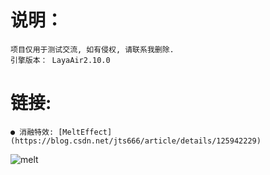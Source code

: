 # 说明：
    项目仅用于测试交流, 如有侵权, 请联系我删除.
    引擎版本： LayaAir2.10.0
# 链接:
    ● 消融特效: [MeltEffect](https://blog.csdn.net/jts666/article/details/125942229)   
    
![melt](https://user-images.githubusercontent.com/17720234/180678406-449d1f7e-c8c4-4b77-93db-ab82d94065b0.gif)
